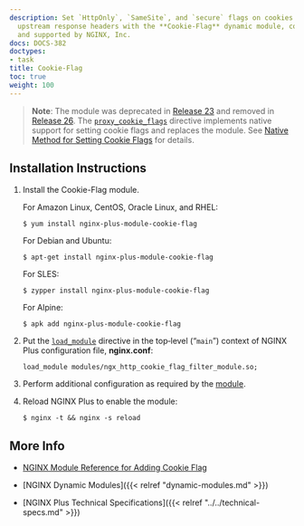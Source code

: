 ```yaml
---
description: Set `HttpOnly`, `SameSite`, and `secure` flags on cookies in `Set-Cookie`
  upstream response headers with the **Cookie-Flag** dynamic module, community-authored
  and supported by NGINX, Inc.
docs: DOCS-382
doctypes:
- task
title: Cookie-Flag
toc: true
weight: 100
---
```




> **Note**: The module was deprecated in <a href="../../../releases/#r23">Release 23</a> and removed in <a href="../../../releases/#r26">Release 26</a>. The [`proxy_cookie_flags`](https://nginx.org/en/docs/http/ngx_http_proxy_module.html#proxy_cookie_flags) directive implements native support for setting cookie flags and replaces the module. See [Native Method for Setting Cookie Flags](https://www.nginx.com/blog/nginx-plus-r23-released#cookie-flags) for details.


<span id="install"></span>
## Installation Instructions

1. Install the Cookie-Flag module.

   For Amazon Linux, CentOS, Oracle Linux, and RHEL:
   
   ```shell
   $ yum install nginx-plus-module-cookie-flag
   ```
   
   For Debian and Ubuntu:
   
   ```shell
   $ apt-get install nginx-plus-module-cookie-flag
   ```

   For SLES:
   
   ```shell
   $ zypper install nginx-plus-module-cookie-flag
   ```
   For Alpine:

   ```shell
   $ apk add nginx-plus-module-cookie-flag
   ```

2. Put the [`load_module`](https://nginx.org/en/docs/ngx_core_module.html#load_module) directive in the top‑level (“`main`”) context of NGINX Plus configuration file, **nginx.conf**:

   ```nginx
   load_module modules/ngx_http_cookie_flag_filter_module.so;
   ```

3. Perform additional configuration as required by the [module](https://github.com/AirisX/nginx_cookie_flag_module).

4. Reload NGINX Plus to enable the module:

   ```shell
   $ nginx -t && nginx -s reload
   ```


<span id="info"></span>
## More Info

* [NGINX Module Reference for Adding Cookie Flag](https://github.com/AirisX/nginx_cookie_flag_module)

* [NGINX Dynamic Modules]({{< relref "dynamic-modules.md" >}})

* [NGINX Plus Technical Specifications]({{< relref "../../technical-specs.md" >}})
